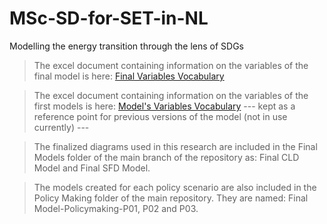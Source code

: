 # MSc-SD-for-SET-in-NL
Modelling the energy transition through the lens of SDGs

>The excel document containing information on the variables of the final model is here: [Final Variables Vocabulary](https://docs.google.com/spreadsheets/d/1JhF1d0vwGqkSUohZt-8zdDnGajPYT-edK1FQ-r2Q8S4/edit#gid=357511475)

>The excel document containing information on the variables of the first models is here: [Model's Variables Vocabulary](https://docs.google.com/spreadsheets/d/1g0QumuuI6_dknSmOMLcn5-9kYRV_U30GfD64FIJWwQw/edit?usp=sharing) --- kept as a reference point for previous versions of the model (not in use currently) ---

>The finalized diagrams used in this research are included in the Final Models folder of the main branch of the repository as: Final CLD Model and Final SFD Model. 

>The models created for each policy scenario are also included in the Policy Making folder of the main repository. They are named: Final Model-Policymaking-P01, P02 and P03.
